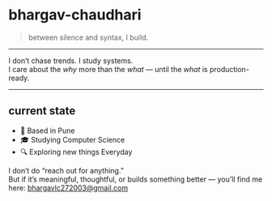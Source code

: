 # bhargav-chaudhari

> between silence and syntax, I build.

---

I don’t chase trends. I study systems.  
I care about the *why* more than the *what* — until the *what* is production-ready.

---

## current state

- 📍 Based in Pune
- 🎓 Studying Computer Science 
- 🔍 Exploring new things Everyday


I don’t do “reach out for anything.”  
But if it’s meaningful, thoughtful, or builds something better — you’ll find me here: bhargavlc272003@gmail.com
